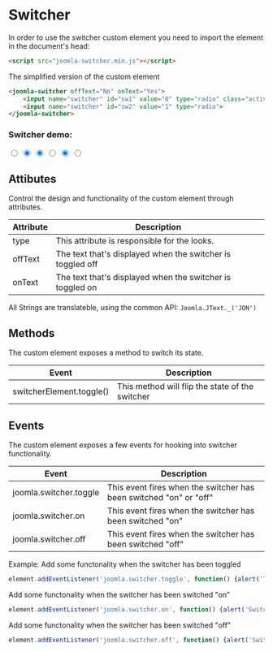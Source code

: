 # Switcher

In order to use the switcher custom element you need to import the element in the document's head:
```html
<script src="joomla-switcher.min.js"></script>
```

The simplified version of the custom element
```html
<joomla-switcher offText="No" onText="Yes">
	<input name="switcher" id="sw1" value="0" type="radio" class="active" checked>
	<input name="switcher" id="sw2" value="1" type="radio">
</joomla-switcher>

```

### Switcher demo:
<joomla-switcher type="success" offText="Off" onText="On">
	<input name="switcher1" id="sw1" value="0" type="radio">
	<input name="switcher1" id="sw2" value="1" type="radio" class="active" checked>
</joomla-switcher>

<joomla-switcher type="primary" offText="No" onText="Yes">
	<input name="switcher2" id="sw3" value="0" type="radio" class="active" checked>
	<input name="switcher2" id="sw4" value="1" type="radio">
</joomla-switcher>

<joomla-switcher type="danger" offText="Stable" onText="Alpha">
	<input name="switcher3" id="sw5" value="0" type="radio" class="active" checked>
	<input name="switcher3" id="sw6" value="1" type="radio">
</joomla-switcher>


## Attibutes
Control the design and functionality of the custom element through attributes.

|Attribute				|Description								     												|
|-----------------------|-----------------------------------------------------------------------------------------------|
|type		|This attribute is responsible for the looks.																|
|offText	|The text that's displayed when the switcher is toggled off													|
|onText		|The text that's displayed when the switcher is toggled on													|

All Strings are translateble, using the common API: `Joomla.JText._('JON')`

## Methods
The custom element exposes a method to switch its state.


|Event						|Description																	|
|---------------------------|-------------------------------------------------------------------------------|
|switcherElement.toggle()	|This method will flip the state of the switcher								|



## Events
The custom element exposes a few events for hooking into switcher functionality.


|Event					|Description								     												|
|-----------------------|-----------------------------------------------------------------------------------------------|
|joomla.switcher.toggle	|This event fires when the switcher has been switched "on" or "off"								|
|joomla.switcher.on		|This event fires when the switcher has been switched "on"										|
|joomla.switcher.off	|This event fires when the switcher has been switched "off"										|


Example:
Add some functonality when the switcher has been toggled
```js
element.addEventListener('joomla.switcher.toggle', function() {alert('Toggled!')} )
```

Add some functonality when the switcher has been switched "on"
```js
element.addEventListener('joomla.switcher.on', function() {alert('Switched on!')} )
```

Add some functonality when the switcher has been switched "off"
```js
element.addEventListener('joomla.switcher.off', function() {alert('Switched off!')} )
```
